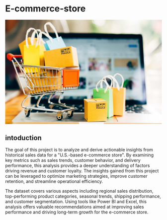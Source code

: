 # E-commerce-store
  
![](image.jpeg)
## intoduction
The goal of this project is to analyze and derive actionable insights from historical sales data for a "U.S.-based e-commerce store". By examining key metrics such as sales trends, customer behavior, and delivery performance, this analysis provides a deeper understanding of factors driving revenue and customer loyalty. The insights gained from this project can be leveraged to optimize marketing strategies, improve customer retention, and streamline operational efficiency.

The dataset covers various aspects including regional sales distribution, top-performing product categories, seasonal trends, shipping performance, and customer segmentation. Using tools like Power BI and Excel, this analysis offers valuable recommendations aimed at improving sales performance and driving long-term growth for the e-commerce store.
